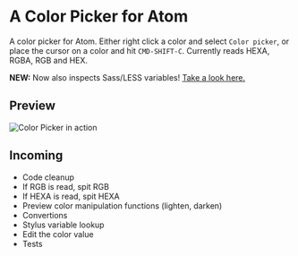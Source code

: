 # A Color Picker for Atom

A color picker for Atom. Either right click a color and select `Color picker`, or place the cursor on a color and hit `CMD-SHIFT-C`. Currently reads HEXA, RGBA, RGB and HEX.

**NEW:** Now also inspects Sass/LESS variables! [Take a look here.](http://t.hom.as/colorpicker4.mov)

## Preview

![Color Picker in action](http://f.cl.ly/items/1J232z2S111Y2G2s1A45/output.gif)

## Incoming

- Code cleanup
- If RGB is read, spit RGB
- If HEXA is read, spit HEXA
- Preview color manipulation functions (lighten, darken)
- Convertions
- Stylus variable lookup
- Edit the color value
- Tests
